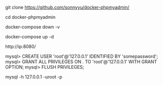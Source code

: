 git clone https://github.com/sonnyyu/docker-phpmyadmin/

cd docker-phpmyadmin

docker-compose down -v


docker-compose up -d

http://ip:8080/

mysql> CREATE USER 'root'@'127.0.0.1' IDENTIFIED BY 'somepassword';
mysql> GRANT ALL PRIVILEGES ON *.* TO 'root'@'127.0.0.1' WITH GRANT OPTION;
mysql> FLUSH PRIVILEGES;

mysql -h 127.0.0.1  -uroot -p
